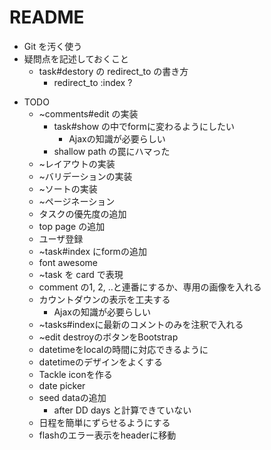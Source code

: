 # README



* Git を汚く使う
* 疑問点を記述しておくこと
  - task#destory の redirect_to の書き方
    - redirect_to :index ?

- TODO
  - ~comments#edit の実装
    - task#show の中でformに変わるようにしたい
      - Ajaxの知識が必要らしい
    - shallow path の罠にハマった
  - ~レイアウトの実装
  - ~バリデーションの実装
  - ~ソートの実装
  - ~ページネーション
  - タスクの優先度の追加
  - top page の追加
  - ユーザ登録
  - ~task#index にformの追加
  - font awesome
  - ~task を card で表現
  - comment の1, 2, ..と連番にするか、専用の画像を入れる
  - カウントダウンの表示を工夫する
    - Ajaxの知識が必要らしい
  - ~tasks#indexに最新のコメントのみを注釈で入れる
  - ~edit destroyのボタンをBootstrap
  - datetimeをlocalの時間に対応できるように
  - datetimeのデザインをよくする
  - Tackle iconを作る
  - date picker
  - seed dataの追加
    - after DD days と計算できていない
  - 日程を簡単にずらせるようにする
  - flashのエラー表示をheaderに移動
